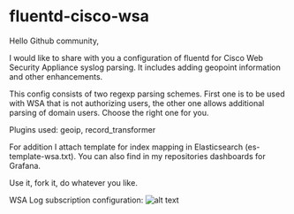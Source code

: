 # fluentd-cisco-wsa


Hello Github community,

I would like to share with you a configuration of fluentd for Cisco Web Security Appliance syslog parsing. 
It includes adding geopoint information and other enhancements.

This config consists of two regexp parsing schemes. First one is to be used with WSA that is not authorizing users, the other one allows additional parsing of domain users. Choose the right one for you.


Plugins used: geoip, record_transformer

For addition I attach template for index mapping in Elasticsearch (es-template-wsa.txt).
You can also find in my repositories dashboards for Grafana.


Use it, fork it, do whatever you like.

WSA Log subscription configuration:
![alt text](https://raw.githubusercontent.com/prudecki/fluentd-cisco-wsa/blob/master/log-subscription-cfg.png)
